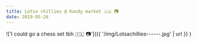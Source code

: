 ```yaml
---
title: Lotsa chillies @ Kandy market 🇱🇰 📷
date: 2019-05-26
---
```


!['I could go a chess set tbh 🇮🇱 📷']({{ '/img/Lotsachillies------.jpg' | url }} )
<br>
